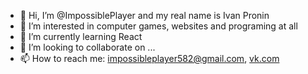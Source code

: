 - 👋 Hi, I’m @ImpossiblePlayer and my real name is Ivan Pronin
- 👀 I’m interested in computer games, websites and programing at all
- 🌱 I’m currently learning React
- 💞️ I’m looking to collaborate on ...
- 📫 How to reach me: impossibleplayer582@gmail.com, [vk.com](https://vk.com/impossible_player1337)



<!---
ImpossiblePlayer/ImpossiblePlayer is a ✨ special ✨ repository because its `README.md` (this file) appears on your GitHub profile.
You can click the Preview link to take a look at your changes.
--->
